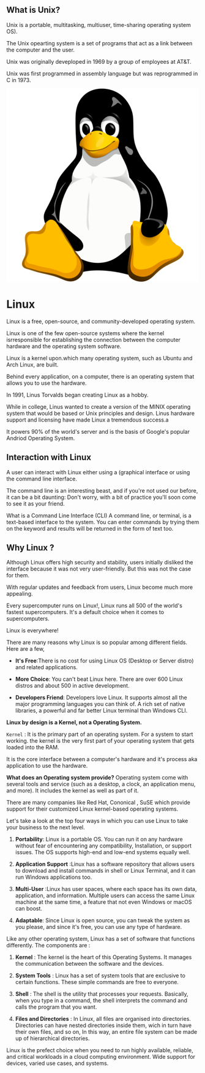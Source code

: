 
## What is Unix?

  Unix is a portable, multitasking, multiuser, time-sharing
  operating system OS).

  The Unix opearting system is a set of programs that act as a
  link between the computer and the user.

  Unix was originally deveploped in 1969 by a group of
  employees at AT&T.

  Unix was first programmed in assembly language but was
  reprogrammed in C in 1973.

![linux logo]( https://github.com/aniketchavan2211/Journey-start-from-here/blob/master/Images/linux.png)
# Linux

 Linux is a free, open-source, and community-developed operating
 system.
 
 Linux is one of the few open-source systems where the kernel 
 isrresponsible for establishing the connection between the
 computer hardware and the operating system software.

 Linux is a kernel upon.which many operating system, such as Ubuntu
 and Arch Linux, are built.

 Behind every application, on a computer, there is an operating
 system that allows you to use the hardware.

 In 1991, Linus Torvalds began creating Linux as a hobby.

 While in college, Linus wanted to create a version of the MINIX
 operating system that would be based or Unix principles and
 design. Linus hardware support and licensing have made
 Linux a tremendous success.a
 
 It powers 90% of the world's server and is the basis of Google's
 popular Andriod Operating System.


## Interaction with Linux

  A user can interact with Linux either using a (graphical interface
  or using the command line interface.

  The command line is an interesting beast, and if you're not used
  our before, it can be a bit daunting: Don't worry, with a bit
  of practice you'll soon come to see it as your friend.

  What is a Command Line Interface (CLI) A command line, or
  terminal, is a text-based interface to the system. You
  can enter commands by trying them on the keyword and results
  will be returned in the form of text too.

## Why Linux ?

 Although Linux offers high security and stability,
 users initially disliked the interface because
 it was not very user-friendly. But this was 
 not the case for them.

 With regular updates and feedback from users,
 Linux become much more appealing.

 Every supercomputer runs on Linux!, Linux
 runs all 500 of the world's fastest supercomputers.
 It's a default choice when it comes to supercomputers.

 Linux is everywhere!

 There are many reasons why Linux is so popular
 among different fields. Here are a few,

 - **It's Free**:There is no cost for using Linux 
 OS (Desktop or Server distro) and related 
 applications.
 - **More Choice**: You can't beat Linux here.
 There are over 600 Linux distros and about 500
 in active development.

 - **Developers Friend**: Developers love Linux.
 It supports almost all the major programming
 languages you can think of. A rich set of native
 libraries, a powerful and far better Linux 
 terminal than Windows CLI.

 **Linux by design is a Kernel, not a Operating
 System.**

 `Kernel` :
 It is the primary part of an operating system.
 For a system to start working. the kernel is the
 very first part of your operating system that 
 gets loaded into the RAM.

 It is the core interface between a computer's
 hardware and it's process aka application to
 use the hardware.

 **What does an Operating system provide?**
 Operating system come with several tools and 
 service (such as a desktop, a clock, an application
 menu, and more). It includes the kernel as well
 as part of it.

 There are many companies like Red Hat, Cononical
 , SuSE which provide support for their customized
 Linux kernel-based operating systems.

 Let's take a look at the top four ways in which 
 you can use Linux to take your business to 
 the next level.

 1. **Portability**: Linux is a portable OS. You can
 run it on any hardware without fear of
 encountering any compatibility, Installation,
 or support issues. The OS supports high-end
 and low-end systems equally well.

 2. **Application Support** :Linux has a software
 repository that allows users to download and 
 install commands in shell or Linux Terminal,
 and it can run Windows applications too.

 3. **Multi-User** :Linux has user spaces, where
 each space has its own data, application, and
 information.
 Multiple users can access the same Linux machine
 at the same time, a feature that not even Windows 
 or macOS can boost.

 4. **Adaptable**: Since Linux is open source,
 you can tweak the system as you please, and 
 since it's free, you can use any type of hardware.

 Like any other operating system, Linux has a 
 set of software that functions differently.
 The components are :

 1. **Kernel** : The kernel is the heart of this 
 Operating Systems. It manages the communication
 between the software and the devices.

 2. **System Tools** : Linux has a set of system 
 tools that are exclusive to certain functions.
 These simple commands are free to everyone.

 3. **Shell** : The shell is the utility that
 processes your requests. Basically, when you type in a command, the 
 shell interprets the command and calls the 
 program that you want.

 4. **Files and Directories** : In Linux, all files
 are organised into directories. Directories
 can have nested directories inside them, wich
 in turn have their own files, and so on, In 
 this way, an entire file system can be made
 up of hierarchical directories.

 Linux is the prefect choice when you need
 to run highly available, reliable, and critical
 workloads in a cloud computing environment.
 Wide support for devices, varied use cases,
 and systems.
